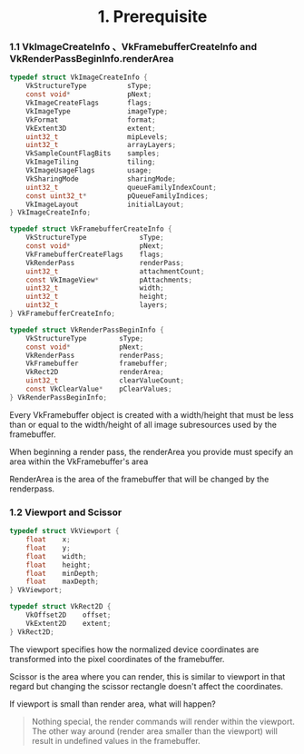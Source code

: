 <h1 align='center' >1. Prerequisite</h1>

### 1.1 VkImageCreateInfo 、VkFramebufferCreateInfo and VkRenderPassBeginInfo.renderArea
```c
typedef struct VkImageCreateInfo {
    VkStructureType          sType;
    const void*              pNext;
    VkImageCreateFlags       flags;
    VkImageType              imageType;
    VkFormat                 format;
    VkExtent3D               extent;
    uint32_t                 mipLevels;
    uint32_t                 arrayLayers;
    VkSampleCountFlagBits    samples;
    VkImageTiling            tiling;
    VkImageUsageFlags        usage;
    VkSharingMode            sharingMode;
    uint32_t                 queueFamilyIndexCount;
    const uint32_t*          pQueueFamilyIndices;
    VkImageLayout            initialLayout;
} VkImageCreateInfo;
```

```c
typedef struct VkFramebufferCreateInfo {
    VkStructureType             sType;
    const void*                 pNext;
    VkFramebufferCreateFlags    flags;
    VkRenderPass                renderPass;
    uint32_t                    attachmentCount;
    const VkImageView*          pAttachments;
    uint32_t                    width;
    uint32_t                    height;
    uint32_t                    layers;
} VkFramebufferCreateInfo;
```

```c
typedef struct VkRenderPassBeginInfo {
    VkStructureType        sType;
    const void*            pNext;
    VkRenderPass           renderPass;
    VkFramebuffer          framebuffer;
    VkRect2D               renderArea;
    uint32_t               clearValueCount;
    const VkClearValue*    pClearValues;
} VkRenderPassBeginInfo;
```

Every VkFramebuffer object is created with a width/height that must be less than or equal to the width/height of all image subresources used by the framebuffer.

When beginning a render pass, the renderArea you provide must specify an area within the VkFramebuffer's area

RenderArea is the area of the framebuffer that will be changed by the renderpass.

### 1.2 Viewport and Scissor

```c
typedef struct VkViewport {
    float    x;
    float    y;
    float    width;
    float    height;
    float    minDepth;
    float    maxDepth;
} VkViewport;
```

```c
typedef struct VkRect2D {
    VkOffset2D    offset;
    VkExtent2D    extent;
} VkRect2D;
```

The viewport specifies how the normalized device coordinates are transformed into the pixel coordinates of the framebuffer.

Scissor is the area where you can render, this is similar to viewport in that regard but changing the scissor rectangle doesn't affect the coordinates.

If viewport is small than render area, what will happen?

> Nothing special, the render commands will render within the viewport. The other way around (render area smaller than the viewport) will result in undefined values in the framebuffer.